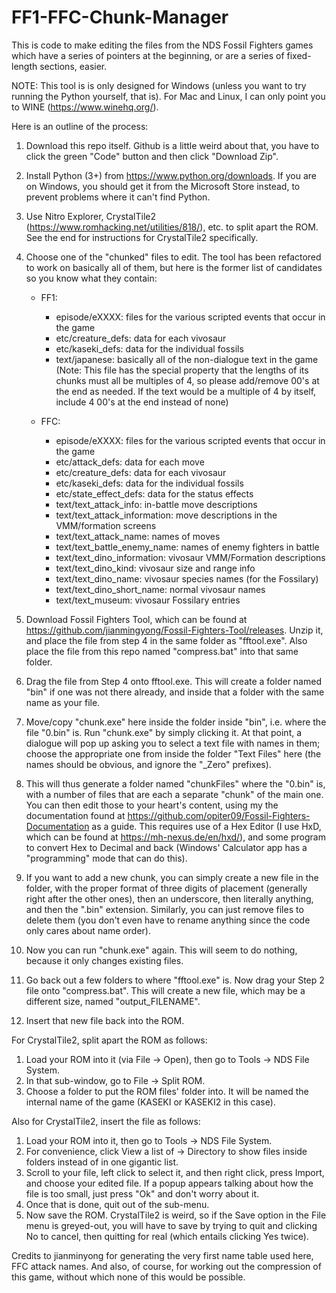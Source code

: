 # FF1-FFC-Chunk-Manager
This is code to make editing the files from the NDS Fossil Fighters games which have a series of pointers at the beginning, or
are a series of fixed-length sections, easier.

NOTE: This tool is is only designed for Windows (unless you want to try running the Python yourself, that is). For Mac and Linux,
I can only point you to WINE (https://www.winehq.org/).

Here is an outline of the process:

01. Download this repo itself. Github is a little weird about that, you have to click the green "Code" button and then click
   "Download Zip".

02. Install Python (3+) from https://www.python.org/downloads. If you are on Windows, you should get it from the Microsoft Store
   instead, to prevent problems where it can't find Python.

03. Use Nitro Explorer, CrystalTile2 (https://www.romhacking.net/utilities/818/), etc. to split apart the ROM. See the end
    for instructions for CrystalTile2 specifically.

04. Choose one of the "chunked" files to edit. The tool has been refactored to work on basically all of them, but here is the
   former list of candidates so you know what they contain:
	- FF1:
		- episode/eXXXX: files for the various scripted events that occur in the game
		- etc/creature_defs: data for each vivosaur
		- etc/kaseki_defs: data for the individual fossils
		- text/japanese: basically all of the non-dialogue text in the game (Note: This file has the special property that the
		  lengths of its chunks must all be multiples of 4, so please add/remove 00's at the end as needed. If the text would
		  be a multiple of 4 by itself, include 4 00's at the end instead of none)
		
	- FFC:
		- episode/eXXXX: files for the various scripted events that occur in the game
		- etc/attack_defs: data for each move
		- etc/creature_defs: data for each vivosaur
		- etc/kaseki_defs: data for the individual fossils
		- etc/state_effect_defs: data for the status effects
		- text/text_attack_info: in-battle move descriptions
		- text/text_attack_information: move descriptions in the VMM/formation screens
		- text/text_attack_name: names of moves
		- text/text_battle_enemy_name: names of enemy fighters in battle
		- text/text_dino_information: vivosaur VMM/Formation descriptions
		- text/text_dino_kind: vivosaur size and range info
		- text/text_dino_name: vivosaur species names (for the Fossilary)
		- text/text_dino_short_name: normal vivosaur names
		- text/text_museum: vivosaur Fossilary entries

05. Download Fossil Fighters Tool, which can be found at https://github.com/jianmingyong/Fossil-Fighters-Tool/releases. Unzip it,
   and place the file from step 4 in the same folder as "fftool.exe". Also place the file from this repo named "compress.bat"
   into that same folder.

06. Drag the file from Step 4 onto fftool.exe. This will create a folder named "bin" if one was not there already, and inside that
   a folder with the same name as your file.

07. Move/copy "chunk.exe" here inside the folder inside "bin", i.e. where the file "0.bin" is. Run "chunk.exe" by simply clicking
   it. At that point, a dialogue will pop up asking you to select a text file with names in them; choose the appropriate one
   from inside the folder "Text Files" here (the names should be obvious, and ignore the "_Zero" prefixes).

08. This will thus generate a folder named "chunkFiles" where the "0.bin" is, with a number of files that are each a separate
   "chunk" of the main one. You can then edit those to your heart's content, using my the documentation found at
   https://github.com/opiter09/Fossil-Fighters-Documentation as a guide. This requires use of a Hex Editor (I use HxD, which can
   be found at https://mh-nexus.de/en/hxd/), and some program to convert Hex to Decimal and back (Windows' Calculator app has a
   "programming" mode that can do this).

09. If you want to add a new chunk, you can simply create a new file in the folder, with the proper format of three digits of
    placement (generally right after the other ones), then an underscore, then literally anything, and then the ".bin" extension.
	Similarly, you can just remove files to delete them (you don't even have to rename anything since the code only cares about name order).

09. Now you can run "chunk.exe" again. This will seem to do nothing, because it only changes existing files.

10. Go back out a few folders to where "fftool.exe" is. Now drag your Step 2 file onto "compress.bat". This will create a new
    file, which may be a different size, named "output_FILENAME".

11. Insert that new file back into the ROM.

For CrystalTile2, split apart the ROM as follows:
1. Load your ROM into it (via File -> Open), then go to Tools -> NDS File System.
2. In that sub-window, go to File -> Split ROM.
3. Choose a folder to put the ROM files' folder into. It will be named the internal name of the game (KASEKI or KASEKI2 in this
   case).

Also for CrystalTile2, insert the file as follows:
1. Load your ROM into it, then go to Tools -> NDS File System.
2. For convenience, click View a list of -> Directory to show files inside folders instead of in one gigantic list.
3. Scroll to your file, left click to select it, and then right click, press Import, and choose your edited file. If a popup
   appears talking about how the file is too small, just press "Ok" and don't worry about it.
4. Once that is done, quit out of the sub-menu.
5. Now save the ROM. CrystalTile2 is weird, so if the Save option in the File menu is greyed-out, you will have to save by
   trying to quit and clicking No to cancel, then quitting for real (which entails clicking Yes twice).

Credits to jianminyong for generating the very first name table used here, FFC attack names. And also, of course, for working out
the compression of this game, without which none of this would be possible.
